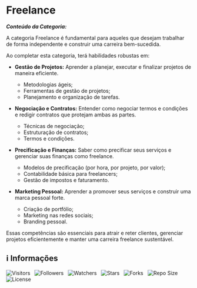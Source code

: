 <!-- Título -->
# Freelance

***Conteúdo da Categoria:***

A categoria Freelance é fundamental para aqueles que desejam trabalhar de forma independente e construir uma carreira bem-sucedida.

Ao completar esta categoria, terá habilidades robustas em:

* **Gestão de Projetos:** Aprender a planejar, executar e finalizar projetos de maneira eficiente.
  * Metodologias ágeis;
  * Ferramentas de gestão de projetos;
  * Planejamento e organização de tarefas.

* **Negociação e Contratos:** Entender como negociar termos e condições e redigir contratos que protejam ambas as partes.
  * Técnicas de negociação;
  * Estruturação de contratos;
  * Termos e condições.

* **Precificação e Finanças:** Saber como precificar seus serviços e gerenciar suas finanças como freelance.
  * Modelos de precificação (por hora, por projeto, por valor);
  * Contabilidade básica para freelancers;
  * Gestão de impostos e faturamento.

* **Marketing Pessoal:** Aprender a promover seus serviços e construir uma marca pessoal forte.
  * Criação de portfólio;
  * Marketing nas redes sociais;
  * Branding pessoal.

Essas competências são essenciais para atrair e reter clientes, gerenciar projetos eficientemente e manter uma carreira freelance sustentável.

<!-- Informações -->
## &#8505; Informações

![Visitors](https://api.visitorbadge.io/api/visitors?path=Devsgeeknerd%2Fcat-fre&label=Visitantes&labelColor=%23700070&labelStyle=none&countColor=%23000fff&style=plastic&color=%23ffffff "Total de Visitantes")
&nbsp;
![Followers](https://img.shields.io/github/followers/Devsgeeknerd?style=p&label=Seguidores&labelColor=800080&color=000fff "Total de Seguidores")
&nbsp;
![Watchers](https://img.shields.io/github/watchers/Devsgeeknerd/cat-fre?style=p&label=Observadores&labelColor=800080&color=000fff "Total de Observadores")
&nbsp;
![Stars](https://img.shields.io/github/stars/Devsgeeknerd/cat-fre?style=p&label=Estrelas&labelColor=800080&color=000fff "Total de Estrelas")
&nbsp;
![Forks](https://img.shields.io/github/forks/Devsgeeknerd/cat-fre?style=p&label=Bifurcações&labelColor=800080&color=000fff "Total de Bifurcações")
&nbsp;
![Repo Size](https://img.shields.io/github/repo-size/Devsgeeknerd/cat-fre?style=p&label=Tamanho&labelColor=800080&color=000fff "Tamanho do Repositório")
&nbsp;
![License](https://img.shields.io/github/license/Devsgeeknerd/cat-fre?style=p&label=Licença&labelColor=800080&color=000fff "Licença do Repositório")
